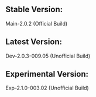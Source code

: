 ## Stable Version:
Main-2.0.2 (Official Build)

## Latest Version:
Dev-2.0.3-009.05 (Unofficial Build)

## Experimental Version:
Exp-2.1.0-003.02 (Unofficial Build)
